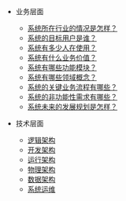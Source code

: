   
* 业务层面

  * [系统所在行业的情况是怎样？](./docs/b-1面试题总结-Java基础.md)
  * [系统的目标用户是谁？](./docs/b-2Java集合.md)
  * [系统有多少人在使用？](./docs/b-3Java多线程.md)
  * [系统有什么业务价值？](./docs/b-4jvm.md)
  * [系统有哪些功能模块？](./docs/b-4jvm.md)
  * [系统有哪些领域概念？](./docs/b-4jvm.md)
  * [系统的关键业务流程有哪些？](./docs/b-4jvm.md)
  * [系统的非功能性需求有哪些？](./docs/b-4jvm.md)
  * [系统未来的发展规划是怎样？](./docs/b-4jvm.md)

* 技术层面

  * [逻辑架构](./docs/c-1计算机网络.md)
  * [开发架构](./docs/c-2数据结构.md)
  * [运行架构](./docs/c-3算法.md)
  * [物理架构](./docs/c-4操作系统.md)
  * [数据架构](./docs/c-3算法.md)
  * [系统运维](./docs/c-4操作系统.md)



	